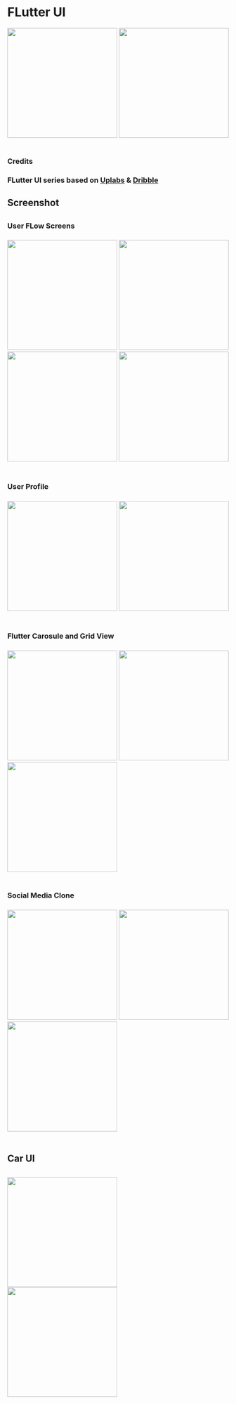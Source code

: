 # FLutter UI 
<div align="">
    <img src="/screenshots/app-store-logo.PNG" width="250px",height="200px"</img> 
    <img src="/screenshots/play-store-logo.PNG" width="250px",height="200px"</img> 
</div>
<br>
<h3>Credits<h3>

FLutter UI series based on <a href="https://www.uplabs.com/">Uplabs</a> & <a href="https://dribbble.com/">Dribble</a>

<h2>Screenshot<h2>
<h3>User FLow Screens<h3>
  
 <div align="">
    <img src="/screenshots/login.JPG" width="250px",height="200px"</img> 
    <img src="/screenshots/login2JPG.JPG" width="250px",height="200px"</img> 
    <img src="/screenshots/login3.JPG" width="250px",height="200px"</img> 
    <img src="/screenshots/signup.JPG" width="250px",height="200px"</img> 
</div>
<br>
<h3>User Profile<h3>
 <div align="">
    <img src="/screenshots/profile.JPG" width="250px",height="200px"</img> 
    <img src="/screenshots/profile2.JPG" width="250px",height="200px"</img> 
</div>

<br>
<h3>Flutter Carosule and Grid View<h3>
 <div align="">
    <img src="/screenshots/carosulJPG.JPG" width="250px",height="200px"</img> 
    <img src="/screenshots/gridview1.JPG" width="250px",height="200px"</img> 
    <img src="/screenshots/gridview2.JPG" width="250px",height="200px"</img> 
</div>
 <br>
 <h3>Social Media Clone<h3>
 <div align="">
    <img src="/screenshots/instagram.JPG" width="250px",height="200px"</img> 
    <img src="/screenshots/instagramprofile.JPG" width="250px",height="200px"</img> 
    <img src="/screenshots/whatsapp.JPG" width="250px",height="200px"</img> 
</div>
<br>
 <h2>Car UI<h2>
  <div align="">
    <img src="/screenshots/car.JPG" width="250px",height="200px"</img> 
    <img src="/screenshots/car2.JPG" width="250px",height="200px"</img> 
</div>

